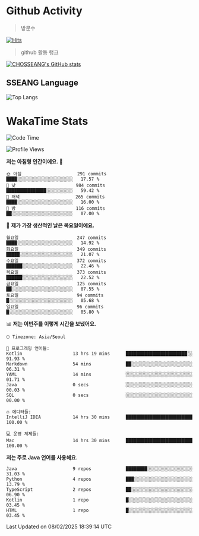 <!--
**CHOSSEANG/CHOSSEANG** is a ✨ _special_ ✨ repository because its `README.md` (this file) appears on your GitHub profile.

Here are some ideas to get you started:

- 🔭 I’m currently working on ...
- 🌱 I’m currently learning ...
- 👯 I’m looking to collaborate on ...
- 🤔 I’m looking for help with ...
- 💬 Ask me about ...
- 📫 How to reach me: ...
- 😄 Pronouns: ...
- ⚡ Fun fact: ...
-->

# Github Activity
> 방문수

[![Hits](https://hits.seeyoufarm.com/api/count/incr/badge.svg?url=https%3A%2F%2Fgithub.com%2FCHOSSEANG&count_bg=%238AED3E&title_bg=%23495358&icon=electron.svg&icon_color=%23E7E7E7&title=CHOSSEANG&edge_flat=false)](https://hits.seeyoufarm.com)
> github 활동 랭크

[![CHOSSEANG's GitHub stats](https://github-readme-stats.vercel.app/api?username=CHOSSEANG)](https://github.com/CHOSSEANG/github-readme-stats)

## SSEANG Language
![Top Langs](https://github-readme-stats.vercel.app/api/top-langs/?username=CHOSSEANG&layout=compact)

# WakaTime Stats

<!--START_SECTION:waka-->
![Code Time](http://img.shields.io/badge/Code%20Time-414%20hrs%2020%20mins-blue)

![Profile Views](http://img.shields.io/badge/Profile%20Views-0-blue)

**저는 아침형 인간이에요. 🐤** 

```text
🌞 아침                     291 commits         ████░░░░░░░░░░░░░░░░░░░░░   17.57 % 
🌆 낮　                     984 commits         ███████████████░░░░░░░░░░   59.42 % 
🌃 저녁                     265 commits         ████░░░░░░░░░░░░░░░░░░░░░   16.00 % 
🌙 밤　                     116 commits         ██░░░░░░░░░░░░░░░░░░░░░░░   07.00 % 
```
📅 **제가 가장 생산적인 날은 목요일이에요.** 

```text
월요일                      247 commits         ████░░░░░░░░░░░░░░░░░░░░░   14.92 % 
화요일                      349 commits         █████░░░░░░░░░░░░░░░░░░░░   21.07 % 
수요일                      372 commits         ██████░░░░░░░░░░░░░░░░░░░   22.46 % 
목요일                      373 commits         ██████░░░░░░░░░░░░░░░░░░░   22.52 % 
금요일                      125 commits         ██░░░░░░░░░░░░░░░░░░░░░░░   07.55 % 
토요일                      94 commits          █░░░░░░░░░░░░░░░░░░░░░░░░   05.68 % 
일요일                      96 commits          █░░░░░░░░░░░░░░░░░░░░░░░░   05.80 % 
```


📊 **저는 이번주를 이렇게 시간을 보냈어요.** 

```text
🕑︎ Timezone: Asia/Seoul

💬 프로그래밍 언어들: 
Kotlin                   13 hrs 19 mins      ███████████████████████░░   91.93 % 
Markdown                 54 mins             ██░░░░░░░░░░░░░░░░░░░░░░░   06.31 % 
YAML                     14 mins             ░░░░░░░░░░░░░░░░░░░░░░░░░   01.71 % 
Java                     0 secs              ░░░░░░░░░░░░░░░░░░░░░░░░░   00.03 % 
SQL                      0 secs              ░░░░░░░░░░░░░░░░░░░░░░░░░   00.00 % 

🔥 에디터들: 
IntelliJ IDEA            14 hrs 30 mins      █████████████████████████   100.00 % 

💻 운영 체제들: 
Mac                      14 hrs 30 mins      █████████████████████████   100.00 % 
```

**저는 주로 Java 언어를 사용해요.** 

```text
Java                     9 repos             ████████░░░░░░░░░░░░░░░░░   31.03 % 
Python                   4 repos             ███░░░░░░░░░░░░░░░░░░░░░░   13.79 % 
TypeScript               2 repos             ██░░░░░░░░░░░░░░░░░░░░░░░   06.90 % 
Kotlin                   1 repo              █░░░░░░░░░░░░░░░░░░░░░░░░   03.45 % 
HTML                     1 repo              █░░░░░░░░░░░░░░░░░░░░░░░░   03.45 % 
```




 Last Updated on 08/02/2025 18:39:14 UTC
<!--END_SECTION:waka-->
